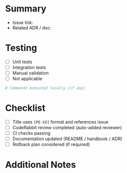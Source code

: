 # Summary

<!-- Provide a concise description of the change. Link to related issues (e.g. PE-XX). -->

- Issue link:
- Related ADR / doc:

# Testing

- [ ] Unit tests
- [ ] Integration tests
- [ ] Manual validation
- [ ] Not applicable

```bash
# Commands executed locally (if any)
```

# Checklist

- [ ] Title uses `[PE-XX]` format and references issue
- [ ] CodeRabbit review completed (auto-added reviewer)
- [ ] CI checks passing
- [ ] Documentation updated (README / handbook / ADR)
- [ ] Rollback plan considered (if required)

# Additional Notes

<!-- Screenshots, rollout considerations, feature flags, etc. -->

